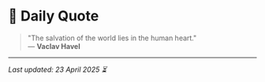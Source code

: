 # 📜 Daily Quote

> "The salvation of the world lies in the human heart."  
> — **Vaclav Havel**

---

_Last updated: 23 April 2025 ⏳_
